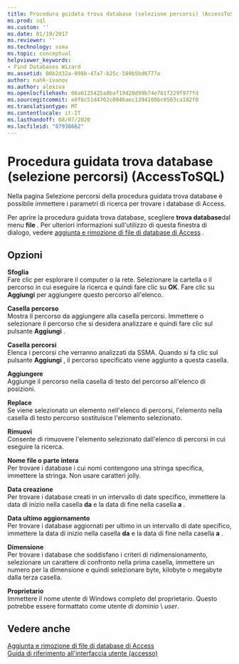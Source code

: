 ```yaml
---
title: Procedura guidata trova database (selezione percorsi) (AccessToSQL) | Microsoft Docs
ms.prod: sql
ms.custom: ''
ms.date: 01/19/2017
ms.reviewer: ''
ms.technology: ssma
ms.topic: conceptual
helpviewer_keywords:
- Find Databases Wizard
ms.assetid: 00b2d32a-998b-47a7-b25c-589b5bd6777a
author: nahk-ivanov
ms.author: alexiva
ms.openlocfilehash: 06a6135425a8baf19d28d99b74e761f229f977fd
ms.sourcegitcommit: e8f6c51d4702c0046aec1394109bc0503ca182f0
ms.translationtype: MT
ms.contentlocale: it-IT
ms.lasthandoff: 08/07/2020
ms.locfileid: "87938662"
---
```

# <a name="find-databases-wizard-select-locations-accesstosql"></a>Procedura guidata trova database (selezione percorsi) (AccessToSQL)
Nella pagina Selezione percorsi della procedura guidata trova database è possibile immettere i parametri di ricerca per trovare i database di Access.  
  
Per aprire la procedura guidata trova database, scegliere **trova database**dal menu **file** . Per ulteriori informazioni sull'utilizzo di questa finestra di dialogo, vedere [aggiunta e rimozione di file di database di Access](adding-and-removing-access-database-files-accesstosql.md) .  
  
## <a name="options"></a>Opzioni  
**Sfoglia**  
Fare clic per esplorare il computer o la rete. Selezionare la cartella o il percorso in cui eseguire la ricerca e quindi fare clic su **OK**. Fare clic su **Aggiungi** per aggiungere questo percorso all'elenco.  
  
**Casella percorso**  
Mostra il percorso da aggiungere alla casella percorsi. Immettere o selezionare il percorso che si desidera analizzare e quindi fare clic sul pulsante **Aggiungi** .  
  
**Casella percorsi**  
Elenca i percorsi che verranno analizzati da SSMA. Quando si fa clic sul pulsante **Aggiungi** , il percorso specificato viene aggiunto a questa casella.  
  
**Aggiungere**  
Aggiunge il percorso nella casella di testo del percorso all'elenco di posizioni.  
  
**Replace**  
Se viene selezionato un elemento nell'elenco di percorsi, l'elemento nella casella di testo percorso sostituisce l'elemento selezionato.  
  
**Rimuovi**  
Consente di rimuovere l'elemento selezionato dall'elenco di percorsi in cui eseguire la ricerca.  
  
**Nome file o parte intera**  
Per trovare i database i cui nomi contengono una stringa specifica, immettere la stringa. Non usare caratteri jolly.  
  
**Data creazione**  
Per trovare i database creati in un intervallo di date specifico, immettere la data di inizio nella casella **da** e la data di fine nella casella **a** .  
  
**Data ultimo aggiornamento**  
Per trovare i database aggiornati per ultimo in un intervallo di date specifico, immettere la data di inizio nella casella **da** e la data di fine nella casella **a** .  
  
**Dimensione**  
Per trovare i database che soddisfano i criteri di ridimensionamento, selezionare un carattere di confronto nella prima casella, immettere un numero per la dimensione e quindi selezionare byte, kilobyte o megabyte dalla terza casella.  
  
**Proprietario**  
Immettere il nome utente di Windows completo del proprietario. Questo potrebbe essere formattato come utente di *dominio* \\ *user*.  
  
## <a name="see-also"></a>Vedere anche  
[Aggiunta e rimozione di file di database di Access](adding-and-removing-access-database-files-accesstosql.md)  
[Guida di riferimento all'interfaccia utente (accesso)](https://msdn.microsoft.com/af24c303-4a41-449b-9c86-d6558a97e839)  
  
